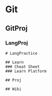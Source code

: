 # Git

## GitProj

### LangProj
```
# LangPractice

## Learn
### Cheat Sheet
### Learn Platform

## Proj

## Wiki


```
